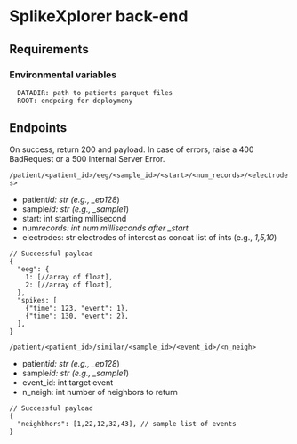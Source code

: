 # SplikeXplorer back-end

## Requirements

### Environmental variables

```
  DATADIR: path to patients parquet files
  ROOT: endpoing for deploymeny
```

## Endpoints

On success, return 200 and payload. In case of errors, raise a 400 BadRequest or
a 500 Internal Server Error.

`/patient/<patient_id>/eeg/<sample_id>/<start>/<num_records>/<electrodes>`

- patient*id: str (e.g., \_ep128*)
- sample*id: str (e.g., \_sample1*)
- start: int starting millisecond
- num*records: int num milliseconds after \_start*
- electrodes: str electrodes of interest as concat list of ints (e.g., _1,5,10_)

```
// Successful payload
{
  "eeg": {
    1: [//array of float],
    2: [//array of float],
  },
  "spikes: [
    {"time": 123, "event": 1},
    {"time": 130, "event": 2},
  ],
}
```

`/patient/<patient_id>/similar/<sample_id>/<event_id>/<n_neigh>`

- patient*id: str (e.g., \_ep128*)
- sample*id: str (e.g., \_sample1*)
- event_id: int target event
- n_neigh: int number of neighbors to return

```
// Successful payload
{
  "neighbhors": [1,22,12,32,43], // sample list of events
}
```
